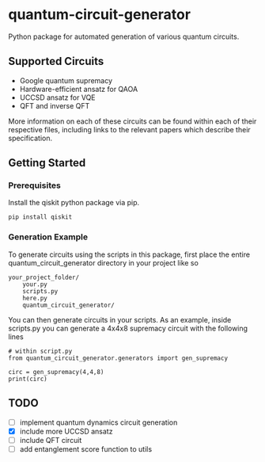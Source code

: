 # quantum-circuit-generator
Python package for automated generation of various quantum circuits.

## Supported Circuits
 - Google quantum supremacy
 - Hardware-efficient ansatz for QAOA
 - UCCSD ansatz for VQE
 - QFT and inverse QFT

More information on each of these circuits can be found within each of their respective files, including links to the relevant papers which describe their specification.

## Getting Started

### Prerequisites

Install the qiskit python package via pip.

```
pip install qiskit
```

### Generation Example
To generate circuits using the scripts in this package, first place the entire quantum_circuit_generator directory in your project like so

```
your_project_folder/
    your.py
    scripts.py
    here.py
    quantum_circuit_generator/
```

You can then generate circuits in your scripts.
As an example, inside scripts.py you can generate a 4x4x8 supremacy circuit with the following lines

```
# within script.py
from quantum_circuit_generator.generators import gen_supremacy

circ = gen_supremacy(4,4,8)
print(circ)
```

## TODO

 - [ ] implement quantum dynamics circuit generation
 - [x] include more UCCSD ansatz
 - [ ] include QFT circuit
 - [ ] add entanglement score function to utils
